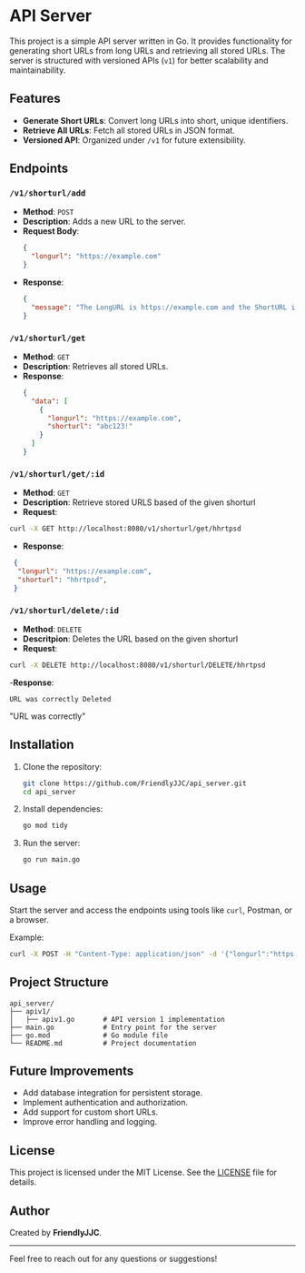 # API Server

This project is a simple API server written in Go. It provides functionality for generating short URLs from long URLs and retrieving all stored URLs. The server is structured with versioned APIs (`v1`) for better scalability and maintainability.

## Features

- **Generate Short URLs**: Convert long URLs into short, unique identifiers.
- **Retrieve All URLs**: Fetch all stored URLs in JSON format.
- **Versioned API**: Organized under `/v1` for future extensibility.

## Endpoints

### `/v1/shorturl/add`
- **Method**: `POST`
- **Description**: Adds a new URL to the server.
- **Request Body**:
  ```json
  {
    "longurl": "https://example.com"
  }
  ```
- **Response**:
  ```json
  {
    "message": "The LongURL is https://example.com and the ShortURL is abc123!"
  }
  ```

### `/v1/shorturl/get`
- **Method**: `GET`
- **Description**: Retrieves all stored URLs.
- **Response**:
  ```json
  {
    "data": [
      {
        "longurl": "https://example.com",
        "shorturl": "abc123!"
      }
    ]
  }
  ```

### `/v1/shorturl/get/:id`
- **Method**: `GET`
- **Description**: Retrieve stored URLS based of the given shorturl
- **Request**: 
```bash
curl -X GET http://localhost:8080/v1/shorturl/get/hhrtpsd
```  
- **Response**:
```json
 {
  "longurl": "https://example.com",
  "shorturl": "hhrtpsd",
 }
```
### `/v1/shorturl/delete/:id`
- **Method**: `DELETE`
- **Descritpion**: Deletes the URL based on the given shorturl
- **Request**:
```bash
curl -X DELETE http://localhost:8080/v1/shorturl/DELETE/hhrtpsd
``` 
-**Response**:
```
URL was correctly Deleted
```

"URL was correctly" 
## Installation

1. Clone the repository:
   ```bash
   git clone https://github.com/FriendlyJJC/api_server.git
   cd api_server
   ```

2. Install dependencies:
   ```bash
   go mod tidy
   ```

3. Run the server:
   ```bash
   go run main.go
   ```

## Usage

Start the server and access the endpoints using tools like `curl`, Postman, or a browser.

Example:
```bash
curl -X POST -H "Content-Type: application/json" -d '{"longurl":"https://example.com"}' http://localhost:8080/v1/shorturl/add
```

## Project Structure

```
api_server/
├── apiv1/
│   ├── apiv1.go       # API version 1 implementation
├── main.go            # Entry point for the server
├── go.mod             # Go module file
└── README.md          # Project documentation
```

## Future Improvements

- Add database integration for persistent storage.
- Implement authentication and authorization.
- Add support for custom short URLs.
- Improve error handling and logging.

## License

This project is licensed under the MIT License. See the [LICENSE](LICENSE) file for details.

## Author

Created by **FriendlyJJC**.

---

Feel free to reach out for any questions or suggestions!